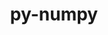 ---
title: "py-numpy"
layout: cache
categories: [package, develop-2024-11-17]
meta: {"versions": ["1.24.4", "1.25.2", "1.26.4", "2.0.2", "2.1.2"], "compilers": ["apple-clang@=15.0.0", "cce@=15.0.1", "gcc@=11.1.0", "gcc@=11.4.0", "gcc@=12.3.0", "gcc@=13.2.0", "gcc@=7.5.0", "gcc@=9.4.0", "oneapi@=2024.2.1"], "oss": ["rhel8", "ubuntu18.04", "ubuntu20.04", "ubuntu22.04", "ubuntu24.04", "ventura"], "platforms": ["darwin", "linux"], "targets": ["aarch64", "neoverse_v1", "neoverse_v2", "ppc64le", "x86_64_v3", "zen4"], "stacks": ["data-vis-sdk", "e4s", "e4s-cray-rhel", "e4s-neoverse-v2", "e4s-neoverse_v1", "e4s-oneapi", "e4s-power", "e4s-rocm-external", "ml-darwin-aarch64-mps", "ml-linux-aarch64-cpu", "ml-linux-aarch64-cuda", "ml-linux-x86_64-cpu", "ml-linux-x86_64-cuda", "ml-linux-x86_64-rocm", "radiuss", "root", "tutorial"], "num_specs": 53, "num_specs_by_stack": {"root": 53, "ml-darwin-aarch64-mps": 5, "e4s-cray-rhel": 1, "radiuss": 1, "e4s-power": 5, "data-vis-sdk": 2, "e4s-neoverse_v1": 7, "e4s-neoverse-v2": 3, "e4s-rocm-external": 1, "e4s": 9, "tutorial": 1, "e4s-oneapi": 5, "ml-linux-aarch64-cuda": 7, "ml-linux-aarch64-cpu": 7, "ml-linux-x86_64-cpu": 7, "ml-linux-x86_64-cuda": 7, "ml-linux-x86_64-rocm": 5}}
spec_details: [{"hash": "y445ybabct2m4qrn3wg5rqzri3tfh2i4", "compiler": "apple-clang@=15.0.0", "versions": ["1.26.4"], "os": "ventura", "platform": "darwin", "target": "aarch64", "variants": ["build_system=python_pip", "patches=873745d"], "stacks": ["root", "ml-darwin-aarch64-mps"], "size": "-", "tarball": "https://binaries.spack.io/develop-2024-11-17/build_cache/darwin-ventura-aarch64/apple-clang-15.0.0/py-numpy-1.26.4/darwin-ventura-aarch64-apple-clang-15.0.0-py-numpy-1.26.4-y445ybabct2m4qrn3wg5rqzri3tfh2i4.spack"}, {"hash": "67hde4pxz5xma6knl626hcnmb76h3vib", "compiler": "apple-clang@=15.0.0", "versions": ["1.25.2"], "os": "ventura", "platform": "darwin", "target": "aarch64", "variants": ["build_system=python_pip", "patches=873745d"], "stacks": ["root", "ml-darwin-aarch64-mps"], "size": "-", "tarball": "https://binaries.spack.io/develop-2024-11-17/build_cache/darwin-ventura-aarch64/apple-clang-15.0.0/py-numpy-1.25.2/darwin-ventura-aarch64-apple-clang-15.0.0-py-numpy-1.25.2-67hde4pxz5xma6knl626hcnmb76h3vib.spack"}, {"hash": "sqomfj657ha7loprg2eqoa6osimfwpjt", "compiler": "apple-clang@=15.0.0", "versions": ["1.26.4"], "os": "ventura", "platform": "darwin", "target": "aarch64", "variants": ["build_system=python_pip", "patches=873745d"], "stacks": ["root", "ml-darwin-aarch64-mps"], "size": "-", "tarball": "https://binaries.spack.io/develop-2024-11-17/build_cache/darwin-ventura-aarch64/apple-clang-15.0.0/py-numpy-1.26.4/darwin-ventura-aarch64-apple-clang-15.0.0-py-numpy-1.26.4-sqomfj657ha7loprg2eqoa6osimfwpjt.spack"}, {"hash": "spo7vanr5h3xxo32g3zk6zas7jfe5pr5", "compiler": "apple-clang@=15.0.0", "versions": ["2.1.2"], "os": "ventura", "platform": "darwin", "target": "aarch64", "variants": ["build_system=python_pip", "patches=873745d"], "stacks": ["root", "ml-darwin-aarch64-mps"], "size": "-", "tarball": "https://binaries.spack.io/develop-2024-11-17/build_cache/darwin-ventura-aarch64/apple-clang-15.0.0/py-numpy-2.1.2/darwin-ventura-aarch64-apple-clang-15.0.0-py-numpy-2.1.2-spo7vanr5h3xxo32g3zk6zas7jfe5pr5.spack"}, {"hash": "yxakuf4dxig2g6c5q262vhaqliwbqvyh", "compiler": "apple-clang@=15.0.0", "versions": ["1.26.4"], "os": "ventura", "platform": "darwin", "target": "aarch64", "variants": ["build_system=python_pip", "patches=873745d"], "stacks": ["root", "ml-darwin-aarch64-mps"], "size": "-", "tarball": "https://binaries.spack.io/develop-2024-11-17/build_cache/darwin-ventura-aarch64/apple-clang-15.0.0/py-numpy-1.26.4/darwin-ventura-aarch64-apple-clang-15.0.0-py-numpy-1.26.4-yxakuf4dxig2g6c5q262vhaqliwbqvyh.spack"}, {"hash": "bq2i33wcwg56kduo7tbbg6xohjln2oxv", "compiler": "cce@=15.0.1", "versions": ["2.1.2"], "os": "rhel8", "platform": "linux", "target": "zen4", "variants": ["build_system=python_pip", "patches=873745d"], "stacks": ["root", "e4s-cray-rhel"], "size": "-", "tarball": "https://binaries.spack.io/develop-2024-11-17/build_cache/linux-rhel8-zen4/cce-15.0.1/py-numpy-2.1.2/linux-rhel8-zen4-cce-15.0.1-py-numpy-2.1.2-bq2i33wcwg56kduo7tbbg6xohjln2oxv.spack"}, {"hash": "dksooxo4hlbuwi4pxqrvgyx4dskx2yxf", "compiler": "gcc@=7.5.0", "versions": ["1.25.2"], "os": "ubuntu18.04", "platform": "linux", "target": "x86_64_v3", "variants": ["build_system=python_pip", "patches=873745d"], "stacks": ["root", "radiuss"], "size": "-", "tarball": "https://binaries.spack.io/develop-2024-11-17/build_cache/linux-ubuntu18.04-x86_64_v3/gcc-7.5.0/py-numpy-1.25.2/linux-ubuntu18.04-x86_64_v3-gcc-7.5.0-py-numpy-1.25.2-dksooxo4hlbuwi4pxqrvgyx4dskx2yxf.spack"}, {"hash": "jadb37afen6cmjuzh4wgh5nglxjqts7i", "compiler": "gcc@=9.4.0", "versions": ["2.1.2"], "os": "ubuntu20.04", "platform": "linux", "target": "ppc64le", "variants": ["build_system=python_pip", "patches=873745d"], "stacks": ["root", "e4s-power"], "size": "-", "tarball": "https://binaries.spack.io/develop-2024-11-17/build_cache/linux-ubuntu20.04-ppc64le/gcc-9.4.0/py-numpy-2.1.2/linux-ubuntu20.04-ppc64le-gcc-9.4.0-py-numpy-2.1.2-jadb37afen6cmjuzh4wgh5nglxjqts7i.spack"}, {"hash": "yfqond54e6kgvz3ybheo3ymlpkjhbwde", "compiler": "gcc@=9.4.0", "versions": ["1.25.2"], "os": "ubuntu20.04", "platform": "linux", "target": "ppc64le", "variants": ["build_system=python_pip", "patches=873745d"], "stacks": ["root", "e4s-power"], "size": "-", "tarball": "https://binaries.spack.io/develop-2024-11-17/build_cache/linux-ubuntu20.04-ppc64le/gcc-9.4.0/py-numpy-1.25.2/linux-ubuntu20.04-ppc64le-gcc-9.4.0-py-numpy-1.25.2-yfqond54e6kgvz3ybheo3ymlpkjhbwde.spack"}, {"hash": "j463bfyfxq37oxxqk2pgfwnkpsktkxhj", "compiler": "gcc@=9.4.0", "versions": ["1.25.2"], "os": "ubuntu20.04", "platform": "linux", "target": "ppc64le", "variants": ["build_system=python_pip", "patches=873745d"], "stacks": ["root", "e4s-power"], "size": "-", "tarball": "https://binaries.spack.io/develop-2024-11-17/build_cache/linux-ubuntu20.04-ppc64le/gcc-9.4.0/py-numpy-1.25.2/linux-ubuntu20.04-ppc64le-gcc-9.4.0-py-numpy-1.25.2-j463bfyfxq37oxxqk2pgfwnkpsktkxhj.spack"}, {"hash": "n4gje6k3a3szkbknqlvarngosnfvnk3s", "compiler": "gcc@=9.4.0", "versions": ["1.24.4"], "os": "ubuntu20.04", "platform": "linux", "target": "ppc64le", "variants": ["build_system=python_pip", "patches=873745d"], "stacks": ["root", "e4s-power"], "size": "-", "tarball": "https://binaries.spack.io/develop-2024-11-17/build_cache/linux-ubuntu20.04-ppc64le/gcc-9.4.0/py-numpy-1.24.4/linux-ubuntu20.04-ppc64le-gcc-9.4.0-py-numpy-1.24.4-n4gje6k3a3szkbknqlvarngosnfvnk3s.spack"}, {"hash": "vkilwm4f7t6lipeuxuepqyfv3tbya3ru", "compiler": "gcc@=9.4.0", "versions": ["1.26.4"], "os": "ubuntu20.04", "platform": "linux", "target": "ppc64le", "variants": ["build_system=python_pip", "patches=873745d"], "stacks": ["root", "e4s-power"], "size": "-", "tarball": "https://binaries.spack.io/develop-2024-11-17/build_cache/linux-ubuntu20.04-ppc64le/gcc-9.4.0/py-numpy-1.26.4/linux-ubuntu20.04-ppc64le-gcc-9.4.0-py-numpy-1.26.4-vkilwm4f7t6lipeuxuepqyfv3tbya3ru.spack"}, {"hash": "4vagvuuj3pxi3rfjk6ifceuvjsvr6xyo", "compiler": "gcc@=11.1.0", "versions": ["1.25.2"], "os": "ubuntu20.04", "platform": "linux", "target": "x86_64_v3", "variants": ["build_system=python_pip", "patches=873745d"], "stacks": ["root", "data-vis-sdk"], "size": "-", "tarball": "https://binaries.spack.io/develop-2024-11-17/build_cache/linux-ubuntu20.04-x86_64_v3/gcc-11.1.0/py-numpy-1.25.2/linux-ubuntu20.04-x86_64_v3-gcc-11.1.0-py-numpy-1.25.2-4vagvuuj3pxi3rfjk6ifceuvjsvr6xyo.spack"}, {"hash": "usrzhwxquhk6a3urzuviax6l6exxtoaz", "compiler": "gcc@=11.1.0", "versions": ["1.24.4"], "os": "ubuntu20.04", "platform": "linux", "target": "x86_64_v3", "variants": ["build_system=python_pip", "patches=873745d"], "stacks": ["root", "data-vis-sdk"], "size": "-", "tarball": "https://binaries.spack.io/develop-2024-11-17/build_cache/linux-ubuntu20.04-x86_64_v3/gcc-11.1.0/py-numpy-1.24.4/linux-ubuntu20.04-x86_64_v3-gcc-11.1.0-py-numpy-1.24.4-usrzhwxquhk6a3urzuviax6l6exxtoaz.spack"}, {"hash": "h3wgmumnc23al4ochlwx3wmygz35abrh", "compiler": "gcc@=11.4.0", "versions": ["2.1.2"], "os": "ubuntu22.04", "platform": "linux", "target": "neoverse_v1", "variants": ["build_system=python_pip", "patches=873745d"], "stacks": ["root", "e4s-neoverse_v1"], "size": "-", "tarball": "https://binaries.spack.io/develop-2024-11-17/build_cache/linux-ubuntu22.04-neoverse_v1/gcc-11.4.0/py-numpy-2.1.2/linux-ubuntu22.04-neoverse_v1-gcc-11.4.0-py-numpy-2.1.2-h3wgmumnc23al4ochlwx3wmygz35abrh.spack"}, {"hash": "ijgjgubgs7f5fw737bbpss7cggyzcvoj", "compiler": "gcc@=11.4.0", "versions": ["1.25.2"], "os": "ubuntu22.04", "platform": "linux", "target": "neoverse_v1", "variants": ["build_system=python_pip", "patches=873745d"], "stacks": ["root", "e4s-neoverse_v1"], "size": "-", "tarball": "https://binaries.spack.io/develop-2024-11-17/build_cache/linux-ubuntu22.04-neoverse_v1/gcc-11.4.0/py-numpy-1.25.2/linux-ubuntu22.04-neoverse_v1-gcc-11.4.0-py-numpy-1.25.2-ijgjgubgs7f5fw737bbpss7cggyzcvoj.spack"}, {"hash": "5kmzk3aozeq26jlmd5bg7ejeqtvufdl4", "compiler": "gcc@=11.4.0", "versions": ["1.24.4"], "os": "ubuntu22.04", "platform": "linux", "target": "neoverse_v1", "variants": ["build_system=python_pip", "patches=873745d"], "stacks": ["root", "e4s-neoverse_v1"], "size": "-", "tarball": "https://binaries.spack.io/develop-2024-11-17/build_cache/linux-ubuntu22.04-neoverse_v1/gcc-11.4.0/py-numpy-1.24.4/linux-ubuntu22.04-neoverse_v1-gcc-11.4.0-py-numpy-1.24.4-5kmzk3aozeq26jlmd5bg7ejeqtvufdl4.spack"}, {"hash": "snk7lezct57xyb6gd76znnumyy4mr3xa", "compiler": "gcc@=11.4.0", "versions": ["2.1.2"], "os": "ubuntu22.04", "platform": "linux", "target": "neoverse_v1", "variants": ["build_system=python_pip", "patches=873745d"], "stacks": ["root", "e4s-neoverse_v1"], "size": "-", "tarball": "https://binaries.spack.io/develop-2024-11-17/build_cache/linux-ubuntu22.04-neoverse_v1/gcc-11.4.0/py-numpy-2.1.2/linux-ubuntu22.04-neoverse_v1-gcc-11.4.0-py-numpy-2.1.2-snk7lezct57xyb6gd76znnumyy4mr3xa.spack"}, {"hash": "fxremk72zrovtf7qb56uwa4ivl2mkrjn", "compiler": "gcc@=11.4.0", "versions": ["1.26.4"], "os": "ubuntu22.04", "platform": "linux", "target": "neoverse_v1", "variants": ["build_system=python_pip", "patches=873745d"], "stacks": ["root", "e4s-neoverse_v1"], "size": "-", "tarball": "https://binaries.spack.io/develop-2024-11-17/build_cache/linux-ubuntu22.04-neoverse_v1/gcc-11.4.0/py-numpy-1.26.4/linux-ubuntu22.04-neoverse_v1-gcc-11.4.0-py-numpy-1.26.4-fxremk72zrovtf7qb56uwa4ivl2mkrjn.spack"}, {"hash": "qpbgbibnxczv7xd52f2l7md7xa4pyphn", "compiler": "gcc@=11.4.0", "versions": ["1.25.2"], "os": "ubuntu22.04", "platform": "linux", "target": "neoverse_v1", "variants": ["build_system=python_pip", "patches=873745d"], "stacks": ["root", "e4s-neoverse_v1"], "size": "-", "tarball": "https://binaries.spack.io/develop-2024-11-17/build_cache/linux-ubuntu22.04-neoverse_v1/gcc-11.4.0/py-numpy-1.25.2/linux-ubuntu22.04-neoverse_v1-gcc-11.4.0-py-numpy-1.25.2-qpbgbibnxczv7xd52f2l7md7xa4pyphn.spack"}, {"hash": "k3ediualjipfpiiqikq5vwtts3ww6ve3", "compiler": "gcc@=11.4.0", "versions": ["1.26.4"], "os": "ubuntu22.04", "platform": "linux", "target": "neoverse_v1", "variants": ["build_system=python_pip", "patches=873745d"], "stacks": ["root", "e4s-neoverse_v1"], "size": "-", "tarball": "https://binaries.spack.io/develop-2024-11-17/build_cache/linux-ubuntu22.04-neoverse_v1/gcc-11.4.0/py-numpy-1.26.4/linux-ubuntu22.04-neoverse_v1-gcc-11.4.0-py-numpy-1.26.4-k3ediualjipfpiiqikq5vwtts3ww6ve3.spack"}, {"hash": "mwwazjjtsspqubqepuhsdz2y5rkcapds", "compiler": "gcc@=11.4.0", "versions": ["1.25.2"], "os": "ubuntu22.04", "platform": "linux", "target": "neoverse_v2", "variants": ["build_system=python_pip", "patches=873745d"], "stacks": ["root", "e4s-neoverse-v2"], "size": "-", "tarball": "https://binaries.spack.io/develop-2024-11-17/build_cache/linux-ubuntu22.04-neoverse_v2/gcc-11.4.0/py-numpy-1.25.2/linux-ubuntu22.04-neoverse_v2-gcc-11.4.0-py-numpy-1.25.2-mwwazjjtsspqubqepuhsdz2y5rkcapds.spack"}, {"hash": "2zeaoek6kfmnt4wu4g77rsdoujlqovyu", "compiler": "gcc@=11.4.0", "versions": ["2.1.2"], "os": "ubuntu22.04", "platform": "linux", "target": "neoverse_v2", "variants": ["build_system=python_pip", "patches=873745d"], "stacks": ["root", "e4s-neoverse-v2"], "size": "-", "tarball": "https://binaries.spack.io/develop-2024-11-17/build_cache/linux-ubuntu22.04-neoverse_v2/gcc-11.4.0/py-numpy-2.1.2/linux-ubuntu22.04-neoverse_v2-gcc-11.4.0-py-numpy-2.1.2-2zeaoek6kfmnt4wu4g77rsdoujlqovyu.spack"}, {"hash": "e6jsf4gueqechgw4ok5kpklpofetjewh", "compiler": "gcc@=11.4.0", "versions": ["1.26.4"], "os": "ubuntu22.04", "platform": "linux", "target": "neoverse_v2", "variants": ["build_system=python_pip", "patches=873745d"], "stacks": ["root", "e4s-neoverse-v2"], "size": "-", "tarball": "https://binaries.spack.io/develop-2024-11-17/build_cache/linux-ubuntu22.04-neoverse_v2/gcc-11.4.0/py-numpy-1.26.4/linux-ubuntu22.04-neoverse_v2-gcc-11.4.0-py-numpy-1.26.4-e6jsf4gueqechgw4ok5kpklpofetjewh.spack"}, {"hash": "aqpkqfnvkyx6tjusmro35zyrixgjrood", "compiler": "gcc@=11.4.0", "versions": ["1.25.2"], "os": "ubuntu22.04", "platform": "linux", "target": "x86_64_v3", "variants": ["build_system=python_pip", "patches=873745d"], "stacks": ["root", "e4s-rocm-external", "e4s"], "size": "-", "tarball": "https://binaries.spack.io/develop-2024-11-17/build_cache/linux-ubuntu22.04-x86_64_v3/gcc-11.4.0/py-numpy-1.25.2/linux-ubuntu22.04-x86_64_v3-gcc-11.4.0-py-numpy-1.25.2-aqpkqfnvkyx6tjusmro35zyrixgjrood.spack"}, {"hash": "4lhz4lb6waxdy6hpofeckl7oi4fxhbyq", "compiler": "gcc@=11.4.0", "versions": ["1.24.4"], "os": "ubuntu22.04", "platform": "linux", "target": "x86_64_v3", "variants": ["build_system=python_pip", "patches=873745d"], "stacks": ["root", "e4s"], "size": "-", "tarball": "https://binaries.spack.io/develop-2024-11-17/build_cache/linux-ubuntu22.04-x86_64_v3/gcc-11.4.0/py-numpy-1.24.4/linux-ubuntu22.04-x86_64_v3-gcc-11.4.0-py-numpy-1.24.4-4lhz4lb6waxdy6hpofeckl7oi4fxhbyq.spack"}, {"hash": "ztz7xi5tsx6nvoz4xjnukvfqeuvaawxn", "compiler": "gcc@=11.4.0", "versions": ["1.24.4"], "os": "ubuntu22.04", "platform": "linux", "target": "x86_64_v3", "variants": ["build_system=python_pip", "patches=873745d"], "stacks": ["root", "e4s"], "size": "-", "tarball": "https://binaries.spack.io/develop-2024-11-17/build_cache/linux-ubuntu22.04-x86_64_v3/gcc-11.4.0/py-numpy-1.24.4/linux-ubuntu22.04-x86_64_v3-gcc-11.4.0-py-numpy-1.24.4-ztz7xi5tsx6nvoz4xjnukvfqeuvaawxn.spack"}, {"hash": "q4bb3no4ummmttjagowvyocabprdeoij", "compiler": "gcc@=11.4.0", "versions": ["1.25.2"], "os": "ubuntu22.04", "platform": "linux", "target": "x86_64_v3", "variants": ["build_system=python_pip", "patches=873745d"], "stacks": ["root", "e4s"], "size": "-", "tarball": "https://binaries.spack.io/develop-2024-11-17/build_cache/linux-ubuntu22.04-x86_64_v3/gcc-11.4.0/py-numpy-1.25.2/linux-ubuntu22.04-x86_64_v3-gcc-11.4.0-py-numpy-1.25.2-q4bb3no4ummmttjagowvyocabprdeoij.spack"}, {"hash": "hpjpapnxqamkwsfpt7ager7f7krcw5re", "compiler": "gcc@=11.4.0", "versions": ["1.24.4"], "os": "ubuntu22.04", "platform": "linux", "target": "x86_64_v3", "variants": ["build_system=python_pip", "patches=873745d"], "stacks": ["root", "e4s"], "size": "-", "tarball": "https://binaries.spack.io/develop-2024-11-17/build_cache/linux-ubuntu22.04-x86_64_v3/gcc-11.4.0/py-numpy-1.24.4/linux-ubuntu22.04-x86_64_v3-gcc-11.4.0-py-numpy-1.24.4-hpjpapnxqamkwsfpt7ager7f7krcw5re.spack"}, {"hash": "qgleycvotoskhq6wevgafqf6mc4bwart", "compiler": "gcc@=11.4.0", "versions": ["2.1.2"], "os": "ubuntu22.04", "platform": "linux", "target": "x86_64_v3", "variants": ["build_system=python_pip", "patches=873745d"], "stacks": ["root", "e4s"], "size": "-", "tarball": "https://binaries.spack.io/develop-2024-11-17/build_cache/linux-ubuntu22.04-x86_64_v3/gcc-11.4.0/py-numpy-2.1.2/linux-ubuntu22.04-x86_64_v3-gcc-11.4.0-py-numpy-2.1.2-qgleycvotoskhq6wevgafqf6mc4bwart.spack"}, {"hash": "p65c43cvbhtbj5r7xr5kjqdqyes3xsed", "compiler": "gcc@=11.4.0", "versions": ["1.26.4"], "os": "ubuntu22.04", "platform": "linux", "target": "x86_64_v3", "variants": ["build_system=python_pip", "patches=873745d"], "stacks": ["root", "e4s"], "size": "-", "tarball": "https://binaries.spack.io/develop-2024-11-17/build_cache/linux-ubuntu22.04-x86_64_v3/gcc-11.4.0/py-numpy-1.26.4/linux-ubuntu22.04-x86_64_v3-gcc-11.4.0-py-numpy-1.26.4-p65c43cvbhtbj5r7xr5kjqdqyes3xsed.spack"}, {"hash": "wip4osp6cyw5tdgx5m35x5pp26yzjz6s", "compiler": "gcc@=11.4.0", "versions": ["1.25.2"], "os": "ubuntu22.04", "platform": "linux", "target": "x86_64_v3", "variants": ["build_system=python_pip", "patches=873745d"], "stacks": ["root", "e4s"], "size": "-", "tarball": "https://binaries.spack.io/develop-2024-11-17/build_cache/linux-ubuntu22.04-x86_64_v3/gcc-11.4.0/py-numpy-1.25.2/linux-ubuntu22.04-x86_64_v3-gcc-11.4.0-py-numpy-1.25.2-wip4osp6cyw5tdgx5m35x5pp26yzjz6s.spack"}, {"hash": "kcejo2fhdozs76olie5lrtmhd2asuqei", "compiler": "gcc@=11.4.0", "versions": ["1.26.4"], "os": "ubuntu22.04", "platform": "linux", "target": "x86_64_v3", "variants": ["build_system=python_pip", "patches=873745d"], "stacks": ["root", "e4s"], "size": "-", "tarball": "https://binaries.spack.io/develop-2024-11-17/build_cache/linux-ubuntu22.04-x86_64_v3/gcc-11.4.0/py-numpy-1.26.4/linux-ubuntu22.04-x86_64_v3-gcc-11.4.0-py-numpy-1.26.4-kcejo2fhdozs76olie5lrtmhd2asuqei.spack"}, {"hash": "3xfnoj7zks46jm4uucfdgnlrktkgy3wr", "compiler": "gcc@=12.3.0", "versions": ["2.1.2"], "os": "ubuntu22.04", "platform": "linux", "target": "x86_64_v3", "variants": ["build_system=python_pip", "patches=873745d"], "stacks": ["root", "tutorial"], "size": "-", "tarball": "https://binaries.spack.io/develop-2024-11-17/build_cache/linux-ubuntu22.04-x86_64_v3/gcc-12.3.0/py-numpy-2.1.2/linux-ubuntu22.04-x86_64_v3-gcc-12.3.0-py-numpy-2.1.2-3xfnoj7zks46jm4uucfdgnlrktkgy3wr.spack"}, {"hash": "jq2smckrsscuqb2ijvay3f2mjuyggab2", "compiler": "oneapi@=2024.2.1", "versions": ["1.25.2"], "os": "ubuntu22.04", "platform": "linux", "target": "x86_64_v3", "variants": ["build_system=python_pip", "patches=873745d"], "stacks": ["root", "e4s-oneapi"], "size": "-", "tarball": "https://binaries.spack.io/develop-2024-11-17/build_cache/linux-ubuntu22.04-x86_64_v3/oneapi-2024.2.1/py-numpy-1.25.2/linux-ubuntu22.04-x86_64_v3-oneapi-2024.2.1-py-numpy-1.25.2-jq2smckrsscuqb2ijvay3f2mjuyggab2.spack"}, {"hash": "jmhjvou5mhtd45dzmg2t6wtdurdrztf5", "compiler": "oneapi@=2024.2.1", "versions": ["1.25.2"], "os": "ubuntu22.04", "platform": "linux", "target": "x86_64_v3", "variants": ["build_system=python_pip", "patches=873745d"], "stacks": ["root", "e4s-oneapi"], "size": "-", "tarball": "https://binaries.spack.io/develop-2024-11-17/build_cache/linux-ubuntu22.04-x86_64_v3/oneapi-2024.2.1/py-numpy-1.25.2/linux-ubuntu22.04-x86_64_v3-oneapi-2024.2.1-py-numpy-1.25.2-jmhjvou5mhtd45dzmg2t6wtdurdrztf5.spack"}, {"hash": "sga5ilqinklj6oyk235d2htlffdwyfow", "compiler": "oneapi@=2024.2.1", "versions": ["1.25.2"], "os": "ubuntu22.04", "platform": "linux", "target": "x86_64_v3", "variants": ["build_system=python_pip", "patches=873745d"], "stacks": ["root", "e4s-oneapi"], "size": "-", "tarball": "https://binaries.spack.io/develop-2024-11-17/build_cache/linux-ubuntu22.04-x86_64_v3/oneapi-2024.2.1/py-numpy-1.25.2/linux-ubuntu22.04-x86_64_v3-oneapi-2024.2.1-py-numpy-1.25.2-sga5ilqinklj6oyk235d2htlffdwyfow.spack"}, {"hash": "j4kjtenvuc5saj3vxqbhjmqzrildkrps", "compiler": "oneapi@=2024.2.1", "versions": ["1.24.4"], "os": "ubuntu22.04", "platform": "linux", "target": "x86_64_v3", "variants": ["build_system=python_pip", "patches=873745d"], "stacks": ["root", "e4s-oneapi"], "size": "-", "tarball": "https://binaries.spack.io/develop-2024-11-17/build_cache/linux-ubuntu22.04-x86_64_v3/oneapi-2024.2.1/py-numpy-1.24.4/linux-ubuntu22.04-x86_64_v3-oneapi-2024.2.1-py-numpy-1.24.4-j4kjtenvuc5saj3vxqbhjmqzrildkrps.spack"}, {"hash": "36pt4mhkaz5tdgz6rymczu45ct7oi3d3", "compiler": "oneapi@=2024.2.1", "versions": ["1.26.4"], "os": "ubuntu22.04", "platform": "linux", "target": "x86_64_v3", "variants": ["build_system=python_pip", "patches=873745d"], "stacks": ["root", "e4s-oneapi"], "size": "-", "tarball": "https://binaries.spack.io/develop-2024-11-17/build_cache/linux-ubuntu22.04-x86_64_v3/oneapi-2024.2.1/py-numpy-1.26.4/linux-ubuntu22.04-x86_64_v3-oneapi-2024.2.1-py-numpy-1.26.4-36pt4mhkaz5tdgz6rymczu45ct7oi3d3.spack"}, {"hash": "5adpj337hk7elfayu3d3h4xs4kygmqcg", "compiler": "gcc@=13.2.0", "versions": ["1.26.4"], "os": "ubuntu24.04", "platform": "linux", "target": "aarch64", "variants": ["build_system=python_pip", "patches=873745d"], "stacks": ["ml-linux-aarch64-cuda", "root", "ml-linux-aarch64-cpu"], "size": "-", "tarball": "https://binaries.spack.io/develop-2024-11-17/build_cache/linux-ubuntu24.04-aarch64/gcc-13.2.0/py-numpy-1.26.4/linux-ubuntu24.04-aarch64-gcc-13.2.0-py-numpy-1.26.4-5adpj337hk7elfayu3d3h4xs4kygmqcg.spack"}, {"hash": "ciat6fl42tv5gn2q7nbse3ywhrsbszou", "compiler": "gcc@=13.2.0", "versions": ["1.25.2"], "os": "ubuntu24.04", "platform": "linux", "target": "aarch64", "variants": ["build_system=python_pip", "patches=873745d"], "stacks": ["ml-linux-aarch64-cuda", "root", "ml-linux-aarch64-cpu"], "size": "-", "tarball": "https://binaries.spack.io/develop-2024-11-17/build_cache/linux-ubuntu24.04-aarch64/gcc-13.2.0/py-numpy-1.25.2/linux-ubuntu24.04-aarch64-gcc-13.2.0-py-numpy-1.25.2-ciat6fl42tv5gn2q7nbse3ywhrsbszou.spack"}, {"hash": "n4a553uugwirvmu3peefrglmwtuuyvan", "compiler": "gcc@=13.2.0", "versions": ["1.25.2"], "os": "ubuntu24.04", "platform": "linux", "target": "aarch64", "variants": ["build_system=python_pip", "patches=873745d"], "stacks": ["ml-linux-aarch64-cuda", "root", "ml-linux-aarch64-cpu"], "size": "-", "tarball": "https://binaries.spack.io/develop-2024-11-17/build_cache/linux-ubuntu24.04-aarch64/gcc-13.2.0/py-numpy-1.25.2/linux-ubuntu24.04-aarch64-gcc-13.2.0-py-numpy-1.25.2-n4a553uugwirvmu3peefrglmwtuuyvan.spack"}, {"hash": "p4bppylnruk5wfesuqgutgbayicg6cvl", "compiler": "gcc@=13.2.0", "versions": ["2.0.2"], "os": "ubuntu24.04", "platform": "linux", "target": "aarch64", "variants": ["build_system=python_pip", "patches=873745d"], "stacks": ["ml-linux-aarch64-cuda", "root", "ml-linux-aarch64-cpu"], "size": "-", "tarball": "https://binaries.spack.io/develop-2024-11-17/build_cache/linux-ubuntu24.04-aarch64/gcc-13.2.0/py-numpy-2.0.2/linux-ubuntu24.04-aarch64-gcc-13.2.0-py-numpy-2.0.2-p4bppylnruk5wfesuqgutgbayicg6cvl.spack"}, {"hash": "tpnnsr5gjd2jxxgchvf2vn6jwslkenrt", "compiler": "gcc@=13.2.0", "versions": ["1.26.4"], "os": "ubuntu24.04", "platform": "linux", "target": "aarch64", "variants": ["build_system=python_pip", "patches=873745d"], "stacks": ["ml-linux-aarch64-cuda", "root", "ml-linux-aarch64-cpu"], "size": "-", "tarball": "https://binaries.spack.io/develop-2024-11-17/build_cache/linux-ubuntu24.04-aarch64/gcc-13.2.0/py-numpy-1.26.4/linux-ubuntu24.04-aarch64-gcc-13.2.0-py-numpy-1.26.4-tpnnsr5gjd2jxxgchvf2vn6jwslkenrt.spack"}, {"hash": "daqzvpkojbocmsin67iohda4hgz6pfm4", "compiler": "gcc@=13.2.0", "versions": ["2.1.2"], "os": "ubuntu24.04", "platform": "linux", "target": "aarch64", "variants": ["build_system=python_pip", "patches=873745d"], "stacks": ["ml-linux-aarch64-cuda", "root", "ml-linux-aarch64-cpu"], "size": "-", "tarball": "https://binaries.spack.io/develop-2024-11-17/build_cache/linux-ubuntu24.04-aarch64/gcc-13.2.0/py-numpy-2.1.2/linux-ubuntu24.04-aarch64-gcc-13.2.0-py-numpy-2.1.2-daqzvpkojbocmsin67iohda4hgz6pfm4.spack"}, {"hash": "hxo4qh3j7vkxquvoop6qvn4wv6upc44i", "compiler": "gcc@=13.2.0", "versions": ["1.26.4"], "os": "ubuntu24.04", "platform": "linux", "target": "aarch64", "variants": ["build_system=python_pip", "patches=873745d"], "stacks": ["ml-linux-aarch64-cuda", "root", "ml-linux-aarch64-cpu"], "size": "-", "tarball": "https://binaries.spack.io/develop-2024-11-17/build_cache/linux-ubuntu24.04-aarch64/gcc-13.2.0/py-numpy-1.26.4/linux-ubuntu24.04-aarch64-gcc-13.2.0-py-numpy-1.26.4-hxo4qh3j7vkxquvoop6qvn4wv6upc44i.spack"}, {"hash": "yydrps54zeh2yyfnp24wnkdt2x53hale", "compiler": "gcc@=13.2.0", "versions": ["1.26.4"], "os": "ubuntu24.04", "platform": "linux", "target": "x86_64_v3", "variants": ["build_system=python_pip", "patches=873745d"], "stacks": ["root", "ml-linux-x86_64-cpu", "ml-linux-x86_64-cuda", "ml-linux-x86_64-rocm"], "size": "-", "tarball": "https://binaries.spack.io/develop-2024-11-17/build_cache/linux-ubuntu24.04-x86_64_v3/gcc-13.2.0/py-numpy-1.26.4/linux-ubuntu24.04-x86_64_v3-gcc-13.2.0-py-numpy-1.26.4-yydrps54zeh2yyfnp24wnkdt2x53hale.spack"}, {"hash": "nlaqfw2ugfqsxxfodouv3bh4fuitswnt", "compiler": "gcc@=13.2.0", "versions": ["1.25.2"], "os": "ubuntu24.04", "platform": "linux", "target": "x86_64_v3", "variants": ["build_system=python_pip", "patches=873745d"], "stacks": ["root", "ml-linux-x86_64-cpu", "ml-linux-x86_64-cuda"], "size": "-", "tarball": "https://binaries.spack.io/develop-2024-11-17/build_cache/linux-ubuntu24.04-x86_64_v3/gcc-13.2.0/py-numpy-1.25.2/linux-ubuntu24.04-x86_64_v3-gcc-13.2.0-py-numpy-1.25.2-nlaqfw2ugfqsxxfodouv3bh4fuitswnt.spack"}, {"hash": "3f33rn5x2iuiwd2y52he7sw5iql4lat2", "compiler": "gcc@=13.2.0", "versions": ["1.25.2"], "os": "ubuntu24.04", "platform": "linux", "target": "x86_64_v3", "variants": ["build_system=python_pip", "patches=873745d"], "stacks": ["root", "ml-linux-x86_64-cpu", "ml-linux-x86_64-cuda", "ml-linux-x86_64-rocm"], "size": "-", "tarball": "https://binaries.spack.io/develop-2024-11-17/build_cache/linux-ubuntu24.04-x86_64_v3/gcc-13.2.0/py-numpy-1.25.2/linux-ubuntu24.04-x86_64_v3-gcc-13.2.0-py-numpy-1.25.2-3f33rn5x2iuiwd2y52he7sw5iql4lat2.spack"}, {"hash": "rvrejnulmgza3yki23rtknxznuxssr4g", "compiler": "gcc@=13.2.0", "versions": ["2.0.2"], "os": "ubuntu24.04", "platform": "linux", "target": "x86_64_v3", "variants": ["build_system=python_pip", "patches=873745d"], "stacks": ["root", "ml-linux-x86_64-cpu", "ml-linux-x86_64-cuda"], "size": "-", "tarball": "https://binaries.spack.io/develop-2024-11-17/build_cache/linux-ubuntu24.04-x86_64_v3/gcc-13.2.0/py-numpy-2.0.2/linux-ubuntu24.04-x86_64_v3-gcc-13.2.0-py-numpy-2.0.2-rvrejnulmgza3yki23rtknxznuxssr4g.spack"}, {"hash": "ylr5cxkzybo7shawmmx27gvdbdspywxn", "compiler": "gcc@=13.2.0", "versions": ["1.26.4"], "os": "ubuntu24.04", "platform": "linux", "target": "x86_64_v3", "variants": ["build_system=python_pip", "patches=873745d"], "stacks": ["root", "ml-linux-x86_64-cpu", "ml-linux-x86_64-cuda", "ml-linux-x86_64-rocm"], "size": "-", "tarball": "https://binaries.spack.io/develop-2024-11-17/build_cache/linux-ubuntu24.04-x86_64_v3/gcc-13.2.0/py-numpy-1.26.4/linux-ubuntu24.04-x86_64_v3-gcc-13.2.0-py-numpy-1.26.4-ylr5cxkzybo7shawmmx27gvdbdspywxn.spack"}, {"hash": "6yj5tyhu4o33pcnryaieutflholuf6uu", "compiler": "gcc@=13.2.0", "versions": ["2.1.2"], "os": "ubuntu24.04", "platform": "linux", "target": "x86_64_v3", "variants": ["build_system=python_pip", "patches=873745d"], "stacks": ["root", "ml-linux-x86_64-cpu", "ml-linux-x86_64-cuda", "ml-linux-x86_64-rocm"], "size": "-", "tarball": "https://binaries.spack.io/develop-2024-11-17/build_cache/linux-ubuntu24.04-x86_64_v3/gcc-13.2.0/py-numpy-2.1.2/linux-ubuntu24.04-x86_64_v3-gcc-13.2.0-py-numpy-2.1.2-6yj5tyhu4o33pcnryaieutflholuf6uu.spack"}, {"hash": "c6iorana4yjc2yy7m3lkzr53uorvgrs4", "compiler": "gcc@=13.2.0", "versions": ["1.26.4"], "os": "ubuntu24.04", "platform": "linux", "target": "x86_64_v3", "variants": ["build_system=python_pip", "patches=873745d"], "stacks": ["root", "ml-linux-x86_64-cpu", "ml-linux-x86_64-cuda", "ml-linux-x86_64-rocm"], "size": "-", "tarball": "https://binaries.spack.io/develop-2024-11-17/build_cache/linux-ubuntu24.04-x86_64_v3/gcc-13.2.0/py-numpy-1.26.4/linux-ubuntu24.04-x86_64_v3-gcc-13.2.0-py-numpy-1.26.4-c6iorana4yjc2yy7m3lkzr53uorvgrs4.spack"}]
---